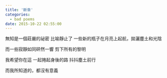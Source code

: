 ```yaml
---
title: '斷章'
categories:
  - bad poems
date: 2015-10-22 02:55:00
---
```


無知是一個莊嚴的祕密
比喻靜止了
一些新的瓶子在月亮上起航，拋灑塵土和光陰

而一些寂靜如同砰然一響
剪下所有的黎明

我希望你在這
一起捲起身後的路
抖抖塵土前行

而我所知道的，都沒有意義
